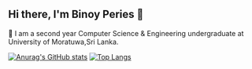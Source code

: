 ## Hi there, I'm Binoy Peries 👋

 🌱 I am a second year Computer Science & Engineering undergraduate at University of Moratuwa,Sri Lanka.

 
 
 [![Anurag's GitHub stats](https://github-readme-stats.vercel.app/api?username=binoyPeries&count_private=true&hide=stars&show_icons=true&theme=dark)](https://github.com/anuraghazra/github-readme-stats) 
 [![Top Langs](https://github-readme-stats.vercel.app/api/top-langs/?username=binoyPeries&langs_count=8&layout=compact&&theme=dark&hide=objective-C)](https://github.com/anuraghazra/github-readme-stats)
<!-- [![GitHub Streak](https://github-readme-streak-stats.herokuapp.com/?user=binoyPeries&theme=dark)](https://git.io/streak-stats) -->

